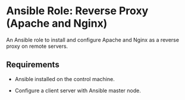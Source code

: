 # Ansible Role: Reverse Proxy (Apache and Nginx)

An Ansible role to install and configure Apache and Nginx as a reverse proxy on remote servers.

## Requirements

- Ansible installed on the control machine.

- Configure a client server with Ansible master node.
